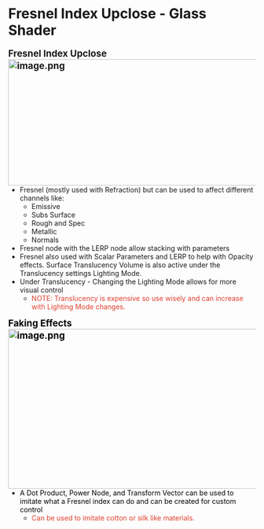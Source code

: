 # Fresnel Index Upclose - Glass Shader

<p><strong><span style="font-size: 14pt;">Fresnel Index Upclose<img style="float: right;" src="https://vertexschool.instructure.com/courses/311/files/19631/preview?verifier=Sts5i1ijJtlsTCjzSFk2HDHI2jlDRM4brU2QJBdv" alt="image.png" width="575" height="257" data-api-endpoint="https://vertexschool.instructure.com/api/v1/courses/311/files/19631" data-api-returntype="File"></span></strong></p>
<ul>
<li>Fresnel (mostly used with Refraction) but can be used to affect different channels like:
<ul>
<li>Emissive</li>
<li>Subs Surface</li>
<li>Rough and Spec</li>
<li>Metallic</li>
<li>Normals</li>
</ul>
</li>
<li>Fresnel node with the LERP node allow stacking with parameters</li>
<li>Fresnel also used with Scalar Parameters and LERP to help with Opacity effects. Surface Translucency Volume is also active under the Translucency settings Lighting Mode.</li>
<li>Under Translucency - Changing the Lighting Mode allows for more visual control<br>
<ul>
<li><span style="color: #e03e2d;">NOTE: Translucency is expensive so use wisely and can increase with Lighting Mode changes.</span></li>
</ul>
</li>
</ul>
<p><span style="font-size: 14pt;"><strong><span style="color: #000000;">Faking Effects<img style="float: right;" src="https://vertexschool.instructure.com/courses/311/files/19636/preview?verifier=K7iGWdxyrya4N44iWqXFEdgL1MOv9TKoSKiiJyFA" alt="image.png" width="671" height="325" data-api-endpoint="https://vertexschool.instructure.com/api/v1/courses/311/files/19636" data-api-returntype="File"></span></strong></span></p>
<ul>
<li><span style="color: #000000;">A Dot Product, Power Node, and Transform Vector can be used to imitate what a Fresnel index can do and can be created for custom control<br></span>
<ul>
<li><span style="color: #e03e2d;">Can be used to imitate cotton or silk like materials.</span></li>
</ul>
</li>
</ul>